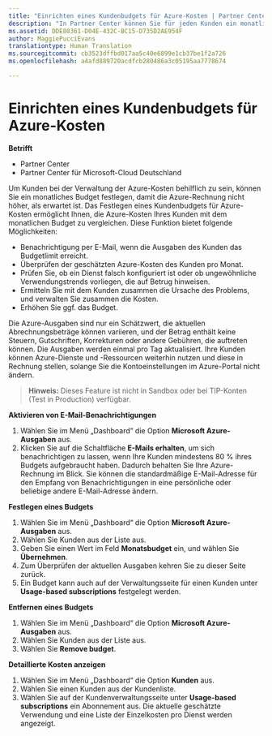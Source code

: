 ```yaml
---
title: "Einrichten eines Kundenbudgets für Azure-Kosten | Partner Center"
description: "In Partner Center können Sie für jeden Kunden ein monatliches Budget festlegen, sodass die Azure-Rechnung am Monatsende nicht zu einer Überraschung wird."
ms.assetid: DDE80361-D04E-432C-BC15-D735D2AE954F
author: MaggiePucciEvans
translationtype: Human Translation
ms.sourcegitcommit: cb3523dffbd017aa5c40e6899e1cb37be1f2a726
ms.openlocfilehash: a4afd889720acdfcb280486a3c05195aa7778674

---
```


# Einrichten eines Kundenbudgets für Azure-Kosten

**Betrifft**

-  Partner Center
-  Partner Center für Microsoft-Cloud Deutschland

Um Kunden bei der Verwaltung der Azure-Kosten behilflich zu sein, können Sie ein monatliches Budget festlegen, damit die Azure-Rechnung nicht höher, als erwartet ist. Das Festlegen eines Kundenbudgets für Azure-Kosten ermöglicht Ihnen, die Azure-Kosten Ihres Kunden mit dem monatlichen Budget zu vergleichen. Diese Funktion bietet folgende Möglichkeiten: 

-   Benachrichtigung per E-Mail, wenn die Ausgaben des Kunden das Budgetlimit erreicht.
-   Überprüfen der geschätzten Azure-Kosten des Kunden pro Monat.
-   Prüfen Sie, ob ein Dienst falsch konfiguriert ist oder ob ungewöhnliche Verwendungstrends vorliegen, die auf Betrug hinweisen.
-   Ermitteln Sie mit dem Kunden zusammen die Ursache des Problems, und verwalten Sie zusammen die Kosten.
-   Erhöhen Sie ggf. das Budget.

Die Azure-Ausgaben sind nur ein Schätzwert, die aktuellen Abrechnungsbeträge können variieren, und der Betrag enthält keine Steuern, Gutschriften, Korrekturen oder andere Gebühren, die auftreten können. Die Ausgaben werden einmal pro Tag aktualisiert. Ihre Kunden können Azure-Dienste und -Ressourcen weiterhin nutzen und diese in Rechnung stellen, solange Sie die Kontoeinstellungen im Azure-Portal nicht ändern. 

>**Hinweis:**   Dieses Feature ist nicht in Sandbox oder bei TIP-Konten (Test in Production) verfügbar.

**Aktivieren von E-Mail-Benachrichtigungen**

1.  Wählen Sie im Menü „Dashboard“ die Option **Microsoft Azure-Ausgaben** aus.
2.  Klicken Sie auf die Schaltfläche **E-Mails erhalten**, um sich benachrichtigen zu lassen, wenn Ihre Kunden mindestens 80 % ihres Budgets aufgebraucht haben. Dadurch behalten Sie Ihre Azure-Rechnung im Blick. Sie können die standardmäßige E-Mail-Adresse für den Empfang von Benachrichtigungen in eine persönliche oder beliebige andere E-Mail-Adresse ändern.

<a href="" id="setabudget"></a>
**Festlegen eines Budgets**

1.  Wählen Sie im Menü „Dashboard“ die Option **Microsoft Azure-Ausgaben** aus.
2.  Wählen Sie Kunden aus der Liste aus.
3.  Geben Sie einen Wert im Feld **Monatsbudget** ein, und wählen Sie **Übernehmen**.
4.  Zum Überprüfen der aktuellen Ausgaben kehren Sie zu dieser Seite zurück.
5.  Ein Budget kann auch auf der Verwaltungsseite für einen Kunden unter **Usage-based subscriptions** festgelegt werden.

<a href="" id="removeabudget"></a>
**Entfernen eines Budgets**

1.  Wählen Sie im Menü „Dashboard“ die Option **Microsoft Azure-Ausgaben** aus.
2.  Wählen Sie Kunden aus der Liste aus.
3.  Wählen Sie **Remove budget**.

<a href="" id="seeitemizedcosts"></a>
**Detaillierte Kosten anzeigen**

1.  Wählen Sie im Menü „Dashboard“ die Option **Kunden** aus.
2.  Wählen Sie einen Kunden aus der Kundenliste.
3.  Wählen Sie auf der Kundenverwaltungsseite unter **Usage-based subscriptions** ein Abonnement aus. Die aktuelle geschätzte Verwendung und eine Liste der Einzelkosten pro Dienst werden angezeigt.


 

 






<!--HONumber=Jan17_HO2-->


